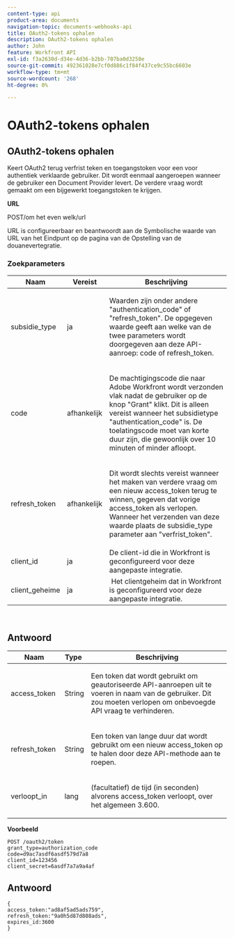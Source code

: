 ```yaml
---
content-type: api
product-area: documents
navigation-topic: documents-webhooks-api
title: OAuth2-tokens ophalen
description: OAuth2-tokens ophalen
author: John
feature: Workfront API
exl-id: f3a2630d-d34e-4d36-b2bb-707ba0d3258e
source-git-commit: 492361028e7cf0d886c1f84f437ce9c55bc6603e
workflow-type: tm+mt
source-wordcount: '268'
ht-degree: 0%

---
```



# OAuth2-tokens ophalen

## OAuth2-tokens ophalen

Keert OAuth2 terug verfrist teken en toegangstoken voor een voor authentiek verklaarde gebruiker. Dit wordt eenmaal aangeroepen wanneer de gebruiker een Document Provider levert. De verdere vraag wordt gemaakt om een bijgewerkt toegangstoken te krijgen.

**URL**

POST/om het even welk/url

URL is configureerbaar en beantwoordt aan de Symbolische waarde van URL van het Eindpunt op de pagina van de Opstelling van de douanevertegratie.

### Zoekparameters

<table style="table-layout:auto">
 <col>
 <col>
 <col>
 <thead>
  <tr>
   <th>Naam</th>
   <th>Vereist</th>
   <th>Beschrijving</th>
  </tr>
 </thead>
 <tbody>
  <tr>
   <td>subsidie_type</td>
   <td>ja</td>
   <td><p>Waarden zijn onder andere "authentication_code" of "refresh_token". De opgegeven waarde geeft aan welke van de twee parameters wordt doorgegeven aan deze API-aanroep: code of refresh_token.</p></td>
  </tr>
  <tr>
   <td>code</td>
   <td>afhankelijk</td>
   <td><p>De machtigingscode die naar Adobe Workfront wordt verzonden vlak nadat de gebruiker op de knop "Grant" klikt. Dit is alleen vereist wanneer het subsidietype "authentication_code" is. De toelatingscode moet van korte duur zijn, die gewoonlijk over 10 minuten of minder afloopt.</p></td>
  </tr>
  <tr>
   <td>refresh_token</td>
   <td>afhankelijk</td>
   <td><p>Dit wordt slechts vereist wanneer het maken van verdere vraag om een nieuw access_token terug te winnen, gegeven dat vorige access_token als verlopen. Wanneer het verzenden van deze waarde plaats de subsidie_type parameter aan "verfrist_token".</p></td>
  </tr>
  <tr>
   <td>client_id</td>
   <td>ja</td>
   <td>De client-id die in Workfront is geconfigureerd voor deze aangepaste integratie.</td>
  </tr>
  <tr>
   <td>client_geheime</td>
   <td>ja</td>
   <td> Het clientgeheim dat in Workfront is geconfigureerd voor deze aangepaste integratie.</td>
  </tr>
 </tbody>
</table>

 

## Antwoord

<table style="table-layout:auto">
 <col>
 <col>
 <col>
 <thead>
  <tr>
   <th>Naam</th>
   <th>Type </th>
   <th>Beschrijving</th>
  </tr>
 </thead>
 <tbody>
  <tr>
   <td>access_token </td>
   <td>String</td>
   <td><p>Een token dat wordt gebruikt om geautoriseerde API-aanroepen uit te voeren in naam van de gebruiker. Dit zou moeten verlopen om onbevoegde API vraag te verhinderen.</p></td>
  </tr>
  <tr>
   <td>refresh_token </td>
   <td>String</td>
   <td><p>Een token van lange duur dat wordt gebruikt om een nieuw access_token op te halen door deze API-methode aan te roepen.</p></td>
  </tr>
  <tr>
   <td>verloopt_in </td>
   <td>lang</td>
   <td><p>(facultatief) de tijd (in seconden) alvorens access_token verloopt, over het algemeen 3.600.</p></td>
  </tr>
 </tbody>
</table>

**Voorbeeld**

```
POST /oauth2/token
grant_type=authorization_code
code=d9ac7asdf6asdf579d7a8
client_id=123456
client_secret=6asdf7a7a9a4af
```

## Antwoord

```
{
access_token:"ad8af5ad5ads759",
refresh_token:"9a0h5d87d808ads",
expires_id:3600
}
```

